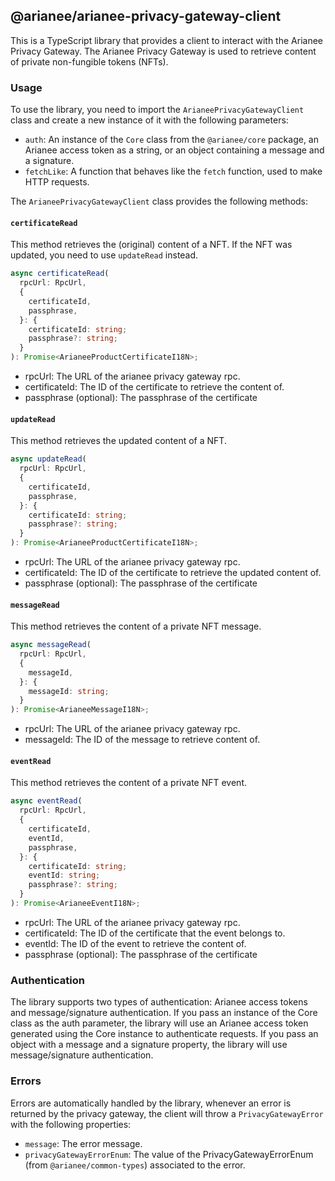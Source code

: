 ## @arianee/arianee-privacy-gateway-client

This is a TypeScript library that provides a client to interact with the Arianee Privacy Gateway. The Arianee Privacy Gateway is used to retrieve content of private non-fungible tokens (NFTs).

### Usage

To use the library, you need to import the `ArianeePrivacyGatewayClient` class and create a new instance of it with the following parameters:

- `auth`: An instance of the `Core` class from the `@arianee/core` package, an Arianee access token as a string, or an object containing a message and a signature.
- `fetchLike`: A function that behaves like the `fetch` function, used to make HTTP requests.

The `ArianeePrivacyGatewayClient` class provides the following methods:

#### `certificateRead`

This method retrieves the (original) content of a NFT. If the NFT was updated, you need to use `updateRead` instead.

```typescript
async certificateRead(
  rpcUrl: RpcUrl,
  {
    certificateId,
    passphrase,
  }: {
    certificateId: string;
    passphrase?: string;
  }
): Promise<ArianeeProductCertificateI18N>;
```

- rpcUrl: The URL of the arianee privacy gateway rpc.
- certificateId: The ID of the certificate to retrieve the content of.
- passphrase (optional): The passphrase of the certificate

#### `updateRead`

This method retrieves the updated content of a NFT.

```typescript
async updateRead(
  rpcUrl: RpcUrl,
  {
    certificateId,
    passphrase,
  }: {
    certificateId: string;
    passphrase?: string;
  }
): Promise<ArianeeProductCertificateI18N>;
```

- rpcUrl: The URL of the arianee privacy gateway rpc.
- certificateId: The ID of the certificate to retrieve the updated content of.
- passphrase (optional): The passphrase of the certificate

#### `messageRead`

This method retrieves the content of a private NFT message.

```typescript
async messageRead(
  rpcUrl: RpcUrl,
  {
    messageId,
  }: {
    messageId: string;
  }
): Promise<ArianeeMessageI18N>;
```

- rpcUrl: The URL of the arianee privacy gateway rpc.
- messageId: The ID of the message to retrieve content of.

#### `eventRead`

This method retrieves the content of a private NFT event.

```typescript
async eventRead(
  rpcUrl: RpcUrl,
  {
    certificateId,
    eventId,
    passphrase,
  }: {
    certificateId: string;
    eventId: string;
    passphrase?: string;
  }
): Promise<ArianeeEventI18N>;
```

- rpcUrl: The URL of the arianee privacy gateway rpc.
- certificateId: The ID of the certificate that the event belongs to.
- eventId: The ID of the event to retrieve the content of.
- passphrase (optional): The passphrase of the certificate

### Authentication

The library supports two types of authentication: Arianee access tokens and message/signature authentication. If you pass an instance of the Core class as the auth parameter, the library will use an Arianee access token generated using the Core instance to authenticate requests. If you pass an object with a message and a signature property, the library will use message/signature authentication.

### Errors

Errors are automatically handled by the library, whenever an error is returned by the privacy gateway, the client will throw a `PrivacyGatewayError` with the following properties:

- `message`: The error message.
- `privacyGatewayErrorEnum`: The value of the PrivacyGatewayErrorEnum (from `@arianee/common-types`) associated to the error.
